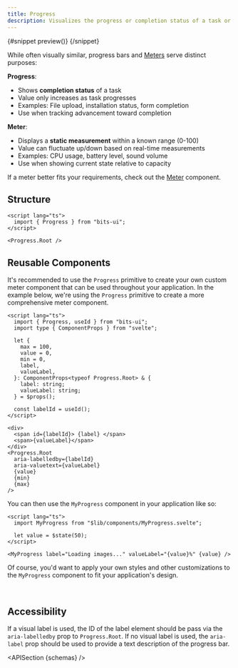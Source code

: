 ```yaml
---
title: Progress
description: Visualizes the progress or completion status of a task or process.
---
```


<script>
	import { APISection, ComponentPreviewV2, ProgressDemo, ProgressDemoCustom } from '$lib/components/index.js'
	let { schemas } = $props()
</script>

<ComponentPreviewV2 name="progress-demo" componentName="Progress">

{#snippet preview()}
<ProgressDemo />
{/snippet}

</ComponentPreviewV2>

While often visually similar, progress bars and [Meters](/docs/components/meter) serve distinct purposes:

**Progress**:

- Shows **completion status** of a task
- Value only increases as task progresses
- Examples: File upload, installation status, form completion
- Use when tracking advancement toward completion

**Meter**:

- Displays a **static measurement** within a known range (0-100)
- Value can fluctuate up/down based on real-time measurements
- Examples: CPU usage, battery level, sound volume
- Use when showing current state relative to capacity

If a meter better fits your requirements, check out the [Meter](/docs/components/meter) component.

## Structure

```svelte
<script lang="ts">
  import { Progress } from "bits-ui";
</script>

<Progress.Root />
```

## Reusable Components

It's recommended to use the `Progress` primitive to create your own custom meter component that can be used throughout your application. In the example below, we're using the `Progress` primitive to create a more comprehensive meter component.

```svelte
<script lang="ts">
  import { Progress, useId } from "bits-ui";
  import type { ComponentProps } from "svelte";

  let {
    max = 100,
    value = 0,
    min = 0,
    label,
    valueLabel,
  }: ComponentProps<typeof Progress.Root> & {
    label: string;
    valueLabel: string;
  } = $props();

  const labelId = useId();
</script>

<div>
  <span id={labelId}> {label} </span>
  <span>{valueLabel}</span>
</div>
<Progress.Root
  aria-labelledby={labelId}
  aria-valuetext={valueLabel}
  {value}
  {min}
  {max}
/>
```

You can then use the `MyProgress` component in your application like so:

```svelte title="+page.svelte"
<script lang="ts">
  import MyProgress from "$lib/components/MyProgress.svelte";

  let value = $state(50);
</script>

<MyProgress label="Loading images..." valueLabel="{value}%" {value} />
```

Of course, you'd want to apply your own styles and other customizations to the `MyProgress` component to fit your application's design.

<br>

<ProgressDemoCustom value={50} label="Loading images..." valueLabel="50%" />

## Accessibility

If a visual label is used, the ID of the label element should be pass via the `aria-labelledby` prop to `Progress.Root`. If no visual label is used, the `aria-label` prop should be used to provide a text description of the progress bar.

<APISection {schemas} />
